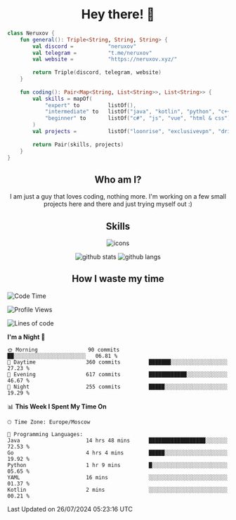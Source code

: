 <h1 align="center">Hey there! 👋</h1>

[//]:<div align="center">
[//]:    <img alt="discord" src="https://lanyard.cnrad.dev/api/399212729681838082?bg=291b3e">
[//]:</div>

```kotlin
class Neruxov {
    fun general(): Triple<String, String, String> {
        val discord =           "neruxov"
        val telegram =          "t.me/neruxov"
        val website =           "https://neruxov.xyz/"
        
        return Triple(discord, telegram, website)
    }
    
    fun coding(): Pair<Map<String, List<String>>, List<String>> {
        val skills = mapOf(
            "expert" to         listOf(),
            "intermediate" to   listOf("java", "kotlin", "python", "c++"),
            "beginner" to       listOf("c#", "js", "vue", "html & css")
        )
        val projects =          listOf("loonrise", "exclusivevpn", "drivevpn", "programjudger", "nocode")
        
        return Pair(skills, projects)
    }
}
```

<h2 align="center">Who am I?</h2>

<p align="center">I am just a guy that loves coding, nothing more. I'm working on a few small projects here and there and just trying myself out :)

<h2 align="center">Skills</h2>

<div align="center">
    <img alt="icons" src="https://skillicons.dev/icons?i=kotlin,java,py,cpp,cs,mongodb,spring,figma,idea,git,github,gitlab,cloudflare,stackoverflow,linux,vue,js,html,css,tailwind">
</div>

<div align="center">
    
![github stats](https://github-readme-stats-git-master-neruxov.vercel.app/api?username=neruxov&theme=jolly&count_private=true&hide_border=true&line_height=20)
![github langs](https://github-readme-stats-git-master-neruxov.vercel.app/api/top-langs/?username=neruxov&layout=compact&theme=jolly&count_private=true&hide_border=true)

</div>

<h2 align="center">How I waste my time</h2>

<!--START_SECTION:waka-->
![Code Time](http://img.shields.io/badge/Code%20Time-1%2C167%20hrs%2031%20mins-blue)

![Profile Views](http://img.shields.io/badge/Profile%20Views-5-blue)

![Lines of code](https://img.shields.io/badge/From%20Hello%20World%20I%27ve%20Written-1.8%20million%20lines%20of%20code-blue)

**I'm a Night 🦉** 

```text
🌞 Morning                90 commits          ██░░░░░░░░░░░░░░░░░░░░░░░   06.81 % 
🌆 Daytime                360 commits         ███████░░░░░░░░░░░░░░░░░░   27.23 % 
🌃 Evening                617 commits         ████████████░░░░░░░░░░░░░   46.67 % 
🌙 Night                  255 commits         █████░░░░░░░░░░░░░░░░░░░░   19.29 % 
```


📊 **This Week I Spent My Time On** 

```text
🕑︎ Time Zone: Europe/Moscow

💬 Programming Languages: 
Java                     14 hrs 48 mins      ██████████████████░░░░░░░   72.53 % 
Go                       4 hrs 4 mins        █████░░░░░░░░░░░░░░░░░░░░   19.92 % 
Python                   1 hr 9 mins         █░░░░░░░░░░░░░░░░░░░░░░░░   05.65 % 
YAML                     16 mins             ░░░░░░░░░░░░░░░░░░░░░░░░░   01.37 % 
Kotlin                   2 mins              ░░░░░░░░░░░░░░░░░░░░░░░░░   00.21 % 
```


 Last Updated on 26/07/2024 05:23:16 UTC
<!--END_SECTION:waka-->
